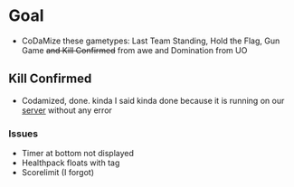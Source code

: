 # Goal
- CoDaMize these gametypes: Last Team Standing, Hold the Flag, Gun Game ~~and Kill Confirmed~~ from awe and Domination from UO
## Kill Confirmed
   - Codamized, done. kinda
I said kinda done because it is running on our [server](https://cod.pm/server/78.46.39.20/11570) without any error
   ### Issues
   - Timer at bottom not displayed
   - Healthpack floats with tag
   - Scorelimit (I forgot)
